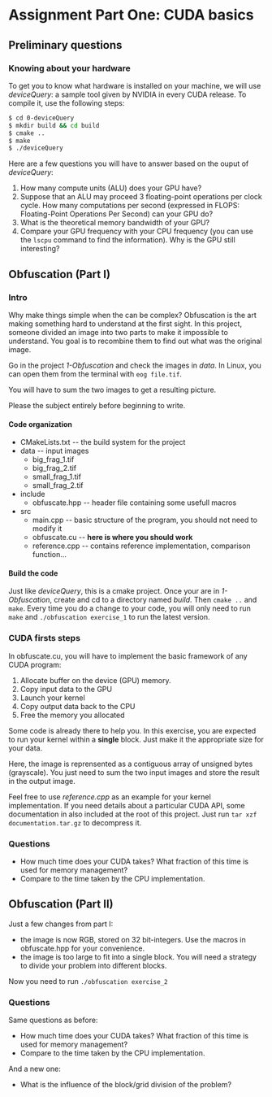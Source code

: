 # Assignment Part One: CUDA basics

## Preliminary questions
### Knowing about your hardware

To get you to know what hardware is installed on your machine, we will use *deviceQuery*: a sample tool given by NVIDIA in every CUDA release. To compile it, use the following steps:

```bash
$ cd 0-deviceQuery
$ mkdir build && cd build
$ cmake ..
$ make
$ ./deviceQuery
```

Here are a few questions you will have to answer based on the ouput of *deviceQuery*:
1. How many compute units (ALU) does your GPU have?
2. Suppose that an ALU may proceed 3 floating-point operations per clock cycle. How many computations per second (expressed in FLOPS: Floating-Point Operations Per Second) can your GPU do?
3. What is the theoretical memory bandwidth of your GPU?
4. Compare your GPU frequency with your CPU frequency (you can use the `lscpu` command to find the information). Why is the GPU still interesting?

## Obfuscation (Part I)
### Intro

Why make things simple when the can be complex? Obfuscation is the art making something hard to understand at the first sight. In this project, someone divided an image into two parts to make it impossible to understand. You goal is to recombine them to find out what was the original image.

Go in the project *1-Obfuscation* and check the images in *data*. In Linux, you can open them from the terminal with `eog file.tif`.

You will have to sum the two images to get a resulting picture.

Please the subject entirely before beginning to write.

#### Code organization

* CMakeLists.txt                  -- the build system for the project
* data                            -- input images
  * big_frag_1.tif
  * big_frag_2.tif
  * small_frag_1.tif
  * small_frag_2.tif
* include
  * obfuscate.hpp               -- header file containing some usefull macros
* src
  * main.cpp                    -- basic structure of the program, you should not need to modify it
  * obfuscate.cu                -- **here is where you should work**
  * reference.cpp               -- contains reference implementation, comparison function...

#### Build the code

Just like *deviceQuery*, this is a cmake project. Once your are in *1-Obfuscation*, create and cd to a directory named *build*. Then `cmake ..` and `make`. Every time you do a change to your code, you will only need to run `make` and `./obfuscation exercise_1` to run the latest version.

### CUDA firsts steps

In obfuscate.cu, you will have to implement the basic framework of any CUDA program:
1. Allocate buffer on the device (GPU) memory.
2. Copy input data to the GPU
3. Launch your kernel
4. Copy output data back to the CPU
5. Free the memory you allocated

Some code is already there to help you. In this exercise, you are expected to run your kernel within a **single** block. Just make it the appropriate size for your data.

Here, the image is reprensented as a contiguous array of unsigned bytes (grayscale). You just need to sum the two input images and store the result in the output image.

Feel free to use *reference.cpp* as an example for your kernel implementation. If you need details about a particular CUDA API, some documentation in also included at the root of this project. Just run `tar xzf documentation.tar.gz` to decompress it.

### Questions

* How much time does your CUDA takes? What fraction of this time is used for memory management?
* Compare to the time taken by the CPU implementation.

## Obfuscation (Part II)

Just a few changes from part I:
* the image is now RGB, stored on 32 bit-integers. Use the macros in obfuscate.hpp for your convenience.
* the image is too large to fit into a single block. You will need a strategy to divide your problem into different blocks.

Now you need to run `./obfuscation exercise_2`

### Questions

Same questions as before:
* How much time does your CUDA takes? What fraction of this time is used for memory management?
* Compare to the time taken by the CPU implementation.

And a new one:
* What is the influence of the block/grid division of the problem?
